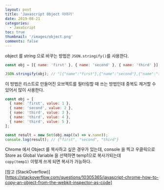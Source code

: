 ```yaml
---
layout: post
title: 'Javascript Object 이야기'
date: 2019-08-21
categories:
  - JavaScript
toc: true
thumbnail: '/images/object.png'
comments: false
---
```


object 를 string 으로 바꾸는 방법은 `JSON.stringify()`를 사용한다.

```js
const obj = [{ name: 'first' }, { name: 'second' }, { name: 'third' }];

JSON.stringify(obj); // "[{"name":"first"},{"name":"second"},{"name":"third"}]
```

이 방법은 리스트로 만들어진 오브젝트를 필터링할 때 쓰는 방법인데 중복도 제거할 수 있어서 많이 사용한다.
<!-- more -->
```js
const obj = [
  { name: 'first', value: 1 },
  { name: 'second', value: 2 },
  { name: 'third', value: 3 },
  { name: 'third', value: 4 },
  { name: 'third', value: 5 },
];

const result = new Set(obj.map((v) => v.name));
console.log(result); // {"first", "second", "third"}
```

Chrome 에서 Object 를 복사하고 싶은 경우가 있는데, console 을 찍고
우클릭으로 Store as Global Variable 을 선택하면 temp1으로 복사가되는데  
`copy(temp1)` 이렇게 쓰게 되면 복사가 가능하다.

[참고 (StackOverflow)][https://stackoverflow.com/questions/10305365/javascript-chrome-how-to-copy-an-object-from-the-webkit-inspector-as-code]
